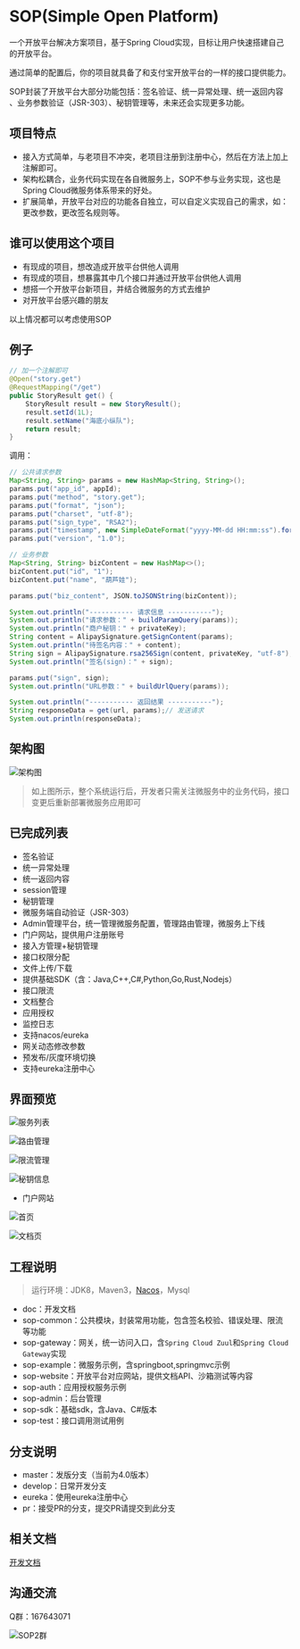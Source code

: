 # SOP(Simple Open Platform)

一个开放平台解决方案项目，基于Spring Cloud实现，目标让用户快速搭建自己的开放平台。

通过简单的配置后，你的项目就具备了和支付宝开放平台的一样的接口提供能力。

SOP封装了开放平台大部分功能包括：签名验证、统一异常处理、统一返回内容 、业务参数验证（JSR-303）、秘钥管理等，未来还会实现更多功能。

## 项目特点

- 接入方式简单，与老项目不冲突，老项目注册到注册中心，然后在方法上加上注解即可。
- 架构松耦合，业务代码实现在各自微服务上，SOP不参与业务实现，这也是Spring Cloud微服务体系带来的好处。
- 扩展简单，开放平台对应的功能各自独立，可以自定义实现自己的需求，如：更改参数，更改签名规则等。

## 谁可以使用这个项目

- 有现成的项目，想改造成开放平台供他人调用
- 有现成的项目，想暴露其中几个接口并通过开放平台供他人调用
- 想搭一个开放平台新项目，并结合微服务的方式去维护
- 对开放平台感兴趣的朋友

以上情况都可以考虑使用SOP

## 例子

```java
// 加一个注解即可
@Open("story.get")
@RequestMapping("/get")
public StoryResult get() {
    StoryResult result = new StoryResult();
    result.setId(1L);
    result.setName("海底小纵队");
    return result;
}
```

调用：

```java
// 公共请求参数
Map<String, String> params = new HashMap<String, String>();
params.put("app_id", appId);
params.put("method", "story.get");
params.put("format", "json");
params.put("charset", "utf-8");
params.put("sign_type", "RSA2");
params.put("timestamp", new SimpleDateFormat("yyyy-MM-dd HH:mm:ss").format(new Date()));
params.put("version", "1.0");

// 业务参数
Map<String, String> bizContent = new HashMap<>();
bizContent.put("id", "1");
bizContent.put("name", "葫芦娃");

params.put("biz_content", JSON.toJSONString(bizContent));

System.out.println("----------- 请求信息 -----------");
System.out.println("请求参数：" + buildParamQuery(params));
System.out.println("商户秘钥：" + privateKey);
String content = AlipaySignature.getSignContent(params);
System.out.println("待签名内容：" + content);
String sign = AlipaySignature.rsa256Sign(content, privateKey, "utf-8");
System.out.println("签名(sign)：" + sign);

params.put("sign", sign);
System.out.println("URL参数：" + buildUrlQuery(params));

System.out.println("----------- 返回结果 -----------");
String responseData = get(url, params);// 发送请求
System.out.println(responseData);
```

## 架构图

![架构图](https://images.gitee.com/uploads/images/2019/1227/145216_c9b45109_332975.png "sop3.png")

> 如上图所示，整个系统运行后，开发者只需关注微服务中的业务代码，接口变更后重新部署微服务应用即可


## 已完成列表

- 签名验证
- 统一异常处理
- 统一返回内容
- session管理
- 秘钥管理
- 微服务端自动验证（JSR-303）
- Admin管理平台，统一管理微服务配置，管理路由管理，微服务上下线
- 门户网站，提供用户注册账号
- 接入方管理+秘钥管理
- 接口权限分配
- 文件上传/下载
- 提供基础SDK（含：Java,C++,C#,Python,Go,Rust,Nodejs）
- 接口限流
- 文档整合
- 应用授权
- 监控日志
- 支持nacos/eureka
- 网关动态修改参数
- 预发布/灰度环境切换
- 支持eureka注册中心

## 界面预览

![服务列表](https://images.gitee.com/uploads/images/2020/1016/134354_c1915902_332975.png "service.png")

![路由管理](https://images.gitee.com/uploads/images/2020/1016/134039_bed1608d_332975.png "route.png")

![限流管理](https://images.gitee.com/uploads/images/2020/1016/134102_f2dcfb25_332975.png "limit.png")

![秘钥信息](https://images.gitee.com/uploads/images/2019/0711/174921_bd817533_332975.png "秘钥信息")

- 门户网站

![首页](https://images.gitee.com/uploads/images/2020/1107/104607_b86161f0_332975.png "portal0.png")

![文档页](https://images.gitee.com/uploads/images/2020/1107/104342_d44849a9_332975.png "portal1.png")

## 工程说明

> 运行环境：JDK8，Maven3，[Nacos](https://nacos.io/zh-cn/docs/what-is-nacos.html)，Mysql

- doc：开发文档
- sop-common：公共模块，封装常用功能，包含签名校验、错误处理、限流等功能
- sop-gateway：网关，统一访问入口，含`Spring Cloud Zuul`和`Spring Cloud Gateway`实现
- sop-example：微服务示例，含springboot,springmvc示例
- sop-website：开放平台对应网站，提供文档API、沙箱测试等内容
- sop-auth：应用授权服务示例
- sop-admin：后台管理
- sop-sdk：基础sdk，含Java、C#版本
- sop-test：接口调用测试用例

## 分支说明

- master：发版分支（当前为4.0版本）
- develop：日常开发分支
- eureka：使用eureka注册中心
- pr：接受PR的分支，提交PR请提交到此分支

## 相关文档

[开发文档](http://durcframework.gitee.io/sop)

## 沟通交流

Q群：167643071

![SOP2群](https://images.gitee.com/uploads/images/2020/0203/103119_bdf84eb6_332975.png "SOP2群.png")
